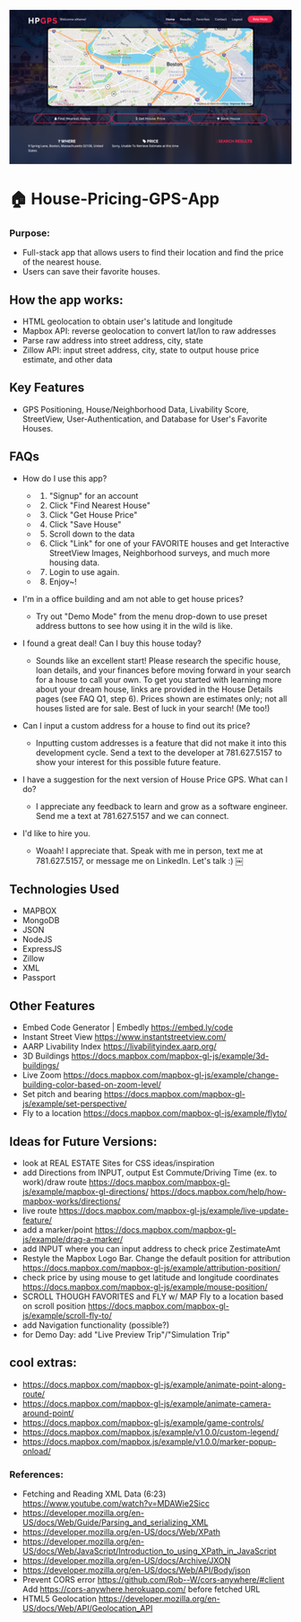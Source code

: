 ![Preview](public/img/preview1.png)

# 🏠 House-Pricing-GPS-App

### Purpose:

- Full-stack app that allows users to find their location and find the price of the nearest house.
- Users can save their favorite houses.

## How the app works:

- HTML geolocation to obtain user's latitude and longitude
- Mapbox API: reverse geolocation to convert lat/lon to raw addresses
- Parse raw address into street address, city, state
- Zillow API: input street address, city, state to output house price estimate, and other data

## Key Features

- GPS Positioning, House/Neighborhood Data, Livability Score, StreetView, User-Authentication, and Database for User's Favorite Houses.

## FAQs

- How do I use this app?
  - 1. "Signup" for an account
  - 2. Click "Find Nearest House"
  - 3. Click "Get House Price"
  - 4. Click "Save House"
  - 5. Scroll down to the data
  - 6. Click "Link" for one of your FAVORITE houses and get Interactive StreetView Images, Neighborhood surveys, and much more housing data.
  - 7. Login to use again.
  - 8. Enjoy~!

- I'm in a office building and am not able to get house prices?
  - Try out "Demo Mode" from the menu drop-down to use preset address buttons to see how using it in the wild is like.

- I found a great deal! Can I buy this house today?
  - Sounds like an excellent start! Please research the specific house, loan details, and your finances before moving forward in your search for a house to call your own. To get you started with learning more about your dream house, links are provided in the House Details pages (see FAQ Q1, step 6). Prices shown are estimates only; not all houses listed are for sale. Best of luck in your search! (Me too!)

- Can I input a custom address for a house to find out its price?
  - Inputting custom addresses is a feature that did not make it into this development cycle. Send a text to the developer at 781.627.5157 to show your interest for this possible future feature.

- I have a suggestion for the next version of House Price GPS. What can I do?
  - I appreciate any feedback to learn and grow as a software engineer. Send me a text at 781.627.5157 and we can connect.

- I'd like to hire you.
  - Woaah! I appreciate that. Speak with me in person, text me at 781.627.5157, or message me on LinkedIn. Let's talk :) ￼

## Technologies Used

- MAPBOX
- MongoDB
- JSON
- NodeJS
- ExpressJS
- Zillow
- XML
- Passport

## Other Features
- Embed Code Generator | Embedly https://embed.ly/code
- Instant Street View https://www.instantstreetview.com/
- AARP Livability Index https://livabilityindex.aarp.org/
- 3D Buildings https://docs.mapbox.com/mapbox-gl-js/example/3d-buildings/
- Live Zoom https://docs.mapbox.com/mapbox-gl-js/example/change-building-color-based-on-zoom-level/
- Set pitch and bearing https://docs.mapbox.com/mapbox-gl-js/example/set-perspective/
- Fly to a location https://docs.mapbox.com/mapbox-gl-js/example/flyto/

## Ideas for Future Versions:
- look at REAL ESTATE Sites for CSS ideas/inspiration
- add Directions from INPUT, output Est Commute/Driving Time (ex. to work)/draw route
  https://docs.mapbox.com/mapbox-gl-js/example/mapbox-gl-directions/
  https://docs.mapbox.com/help/how-mapbox-works/directions/
- live route https://docs.mapbox.com/mapbox-gl-js/example/live-update-feature/
- add a marker/point https://docs.mapbox.com/mapbox-gl-js/example/drag-a-marker/
- add INPUT where you can input address to check price ZestimateAmt
- Restyle the Mapbox Logo Bar.
  Change the default position for attribution
  https://docs.mapbox.com/mapbox-gl-js/example/attribution-position/
- check price by using mouse to get latitude and longitude coordinates
  https://docs.mapbox.com/mapbox-gl-js/example/mouse-position/
- SCROLL THOUGH FAVORITES and FLY w/ MAP
  Fly to a location based on scroll position
  https://docs.mapbox.com/mapbox-gl-js/example/scroll-fly-to/
- add Navigation functionality (possible?)
- for Demo Day: add "Live Preview Trip"/"Simulation Trip"

## cool extras:
- https://docs.mapbox.com/mapbox-gl-js/example/animate-point-along-route/
- https://docs.mapbox.com/mapbox-gl-js/example/animate-camera-around-point/
- https://docs.mapbox.com/mapbox-gl-js/example/game-controls/
- https://docs.mapbox.com/mapbox.js/example/v1.0.0/custom-legend/
- https://docs.mapbox.com/mapbox.js/example/v1.0.0/marker-popup-onload/

### References:
- Fetching and Reading XML Data (6:23) https://www.youtube.com/watch?v=MDAWie2Sicc
- https://developer.mozilla.org/en-US/docs/Web/Guide/Parsing_and_serializing_XML
- https://developer.mozilla.org/en-US/docs/Web/XPath
- https://developer.mozilla.org/en-US/docs/Web/JavaScript/Introduction_to_using_XPath_in_JavaScript
- https://developer.mozilla.org/en-US/docs/Archive/JXON
- https://developer.mozilla.org/en-US/docs/Web/API/Body/json
- Prevent CORS error https://github.com/Rob--W/cors-anywhere/#client
  Add https://cors-anywhere.herokuapp.com/ before fetched URL
- HTML5 Geolocation https://developer.mozilla.org/en-US/docs/Web/API/Geolocation_API
